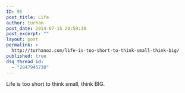 ```yaml
---
ID: 95
post_title: Life
author: turhan
post_date: 2014-07-15 20:59:30
post_excerpt: ""
layout: post
permalink: >
  http://turhanoz.com/life-is-too-short-to-think-small-think-big/
published: true
dsq_thread_id:
  - "2847945730"
---
```

Life is too short to think small, think BIG.